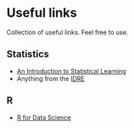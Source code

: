 # Useful links

Collection of useful links. Feel free to use.

## Statistics

- [An Introduction to Statistical Learning](https://www-bcf.usc.edu/~gareth/ISL/)
- Anything from the [IDRE](https://stats.idre.ucla.edu/other/dae/)

## R

- [R for Data Science](http://r4ds.had.co.nz/)
